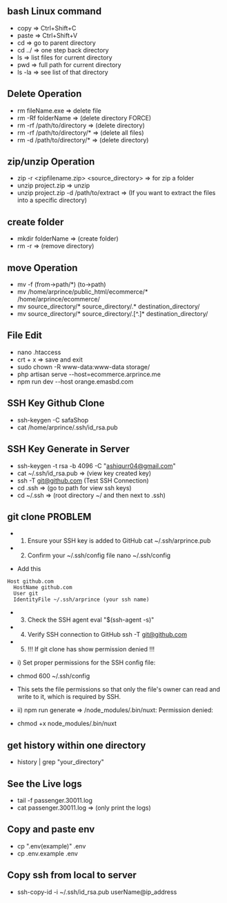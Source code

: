 ## bash Linux command
- copy  => Ctrl+Shift+C
- paste => Ctrl+Shift+V
- cd => go to parent directory
- cd ../ => one step back directory
- ls => list files for current directory
- pwd => full path for current directory
- ls -la => see list of that directory

## Delete Operation
- rm fileName.exe => delete file
- rm -Rf folderName => (delete directory FORCE)
- rm -rf /path/to/directory   => (delete directory)
- rm -rf /path/to/directory/* => (delete all files)
- rm -d /path/to/directory/* => (delete directory)

## zip/unzip Operation
- zip -r <zipfilename.zip> <source_directory> => for zip a folder
- unzip project.zip => unzip
- unzip project.zip -d /path/to/extract => (If you want to extract the files into a specific directory)

## create folder
- mkdir folderName => (create folder)
- rm -r <directoryname> => (remove directory)

## move Operation
- mv -f (from->path/*) (to->path)
- mv /home/arprince/public_html/ecommerce/* /home/arprince/ecommerce/
- mv  source_directory/*  source_directory/.* destination_directory/
- mv source_directory/* source_directory/.[^.]* destination_directory/

## File Edit
- nano .htaccess
- crt + x => save and exit
- sudo chown -R www-data:www-data storage/
- php artisan serve --host=ecommerce.arprince.me
- npm run dev --host orange.emasbd.com

## SSH Key Github Clone
- ssh-keygen -C safaShop
- cat /home/arprince/.ssh/id_rsa.pub

## SSH Key Generate in Server
- ssh-keygen -t rsa -b 4096 -C "ashiqurr04@gmail.com"
- cat ~/.ssh/id_rsa.pub  => (view key created key)
- ssh -T git@github.com (Test SSH Connection)
- cd .ssh =>  (go to path for view ssh keys)
- cd ~/.ssh => (root directory ~/ and then next to .ssh)

## git clone PROBLEM
- 1. Ensure your SSH key is added to GitHub
cat ~/.ssh/arprince.pub

- 2. Confirm your ~/.ssh/config file
nano ~/.ssh/config

- Add this
```
Host github.com
  HostName github.com
  User git
  IdentityFile ~/.ssh/arprince (your ssh name)
```
- 3. Check the SSH agent
  eval "$(ssh-agent -s)"

- 4. Verify SSH connection to GitHub
ssh -T git@github.com

- 5. !!! If git clone has show permission denied !!!

- i) Set proper permissions for the SSH config file:
- chmod 600 ~/.ssh/config
- This sets the file permissions so that only the file's owner can read and write to it, which is required by SSH.

- ii) npm run generate => /node_modules/.bin/nuxt: Permission denied:
- chmod +x node_modules/.bin/nuxt

## get history within one directory

- history | grep "your_directory"

## See the Live logs
- tail -f passenger.30011.log
- cat passenger.30011.log => (only print the logs)

## Copy and paste env
- cp ".env(example)" .env
- cp .env.example .env

## Copy ssh from local to server
- ssh-copy-id -i ~/.ssh/id_rsa.pub userName@ip_address
